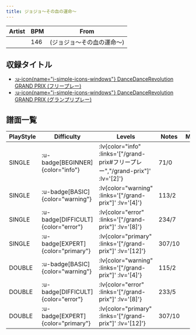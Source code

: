 ```yaml
---
title: ジョジョ～その血の運命～
---
```


|Artist|BPM|From|
|------|---|----|
||146|(ジョジョ～その血の運命～)|

## 収録タイトル

- [ :u-icon{name="i-simple-icons-windows"} DanceDanceRevolution GRAND PRIX (フリープレー)](/grand-prix#フリープレー)
- [ :u-icon{name="i-simple-icons-windows"} DanceDanceRevolution GRAND PRIX (グランプリプレー)](/grand-prix)

## 譜面一覧

|PlayStyle|Difficulty|Levels|Notes|Movie|
|---------|----------|------|-----|-----|
|SINGLE| :u-badge[BEGINNER]{color="info"} | :lv{color="info" :links='["/grand-prix#フリープレー","/grand-prix"]' :lv='[2]'} |71/0||
|SINGLE| :u-badge[BASIC]{color="warning"} | :lv{color="warning" :links='["/grand-prix"]' :lv='[4]'} |113/2||
|SINGLE| :u-badge[DIFFICULT]{color="error"} | :lv{color="error" :links='["/grand-prix"]' :lv='[8]'} |234/7||
|SINGLE| :u-badge[EXPERT]{color="primary"} | :lv{color="primary" :links='["/grand-prix"]' :lv='[12]'} |307/10||
|DOUBLE| :u-badge[BASIC]{color="warning"} | :lv{color="warning" :links='["/grand-prix"]' :lv='[4]'} |115/2||
|DOUBLE| :u-badge[DIFFICULT]{color="error"} | :lv{color="error" :links='["/grand-prix"]' :lv='[8]'} |233/5||
|DOUBLE| :u-badge[EXPERT]{color="primary"} | :lv{color="primary" :links='["/grand-prix"]' :lv='[12]'} |307/10||
